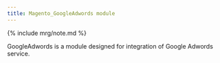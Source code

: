 ```yaml
---
title: Magento_GoogleAdwords module
---
```


{% include mrg/note.md %}

GoogleAdwords is a module designed for integration of Google Adwords service.
